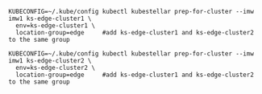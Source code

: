 <!--kubestellar-prep-syncer-start-->
```shell hl_lines="3 7"
KUBECONFIG=~/.kube/config kubectl kubestellar prep-for-cluster --imw imw1 ks-edge-cluster1 \
  env=ks-edge-cluster1 \
  location-group=edge     #add ks-edge-cluster1 and ks-edge-cluster2 to the same group

KUBECONFIG=~/.kube/config kubectl kubestellar prep-for-cluster --imw imw1 ks-edge-cluster2 \
  env=ks-edge-cluster2 \
  location-group=edge     #add ks-edge-cluster1 and ks-edge-cluster2 to the same group
```
<!--kubestellar-prep-syncer-end-->